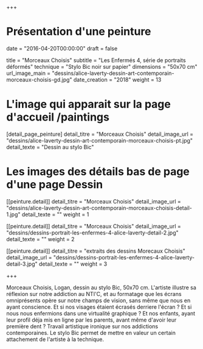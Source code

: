 +++
# Présentation d'une peinture
date = "2016-04-20T00:00:00"
draft = false

title = "Morceaux Choisis"
subtitle = "Les Enfermés 4, série de portraits déformés"
technique = "Stylo Bic noir sur papier"
dimensions = "50x70 cm"
url_image_main = "dessins/alice-laverty-dessin-art-contemporain-morceaux-choisis-gd.jpg"
date_creation = "2018"
weight = 13


# L'image qui apparait sur la page d'accueil /paintings
[detail_page_peinture]
detail_titre = "Morceaux Choisis"
detail_image_url = "dessins/alice-laverty-dessin-art-contemporain-morceaux-choisis-pt.jpg"
detail_texte = "Dessin au stylo Bic"

# Les images des détails bas de page d'une page Dessin
[[peinture.detail]]
detail_titre = "Morceaux Choisis"
detail_image_url = "dessins/alice-laverty-dessin-art-contemporain-morceaux-choisis-detail-1.jpg"
detail_texte = ""
weight = 1

[[peinture.detail]]
detail_titre = "Morceaux Choisis"
detail_image_url = "dessins/dessins-portrait-les-enfermes-4-alice-laverty-detail-2.jpg"
detail_texte = ""
weight = 2

[[peinture.detail]]
detail_titre = "extraits des dessins Morecaux Choisis"
detail_image_url = "dessins/dessins-portrait-les-enfermes-4-alice-laverty-detail-3.jpg"
detail_texte = ""
weight = 3

+++

Morceaux Choisis, Logan, dessin au stylo Bic, 50x70 cm.
L'artiste illustre sa réflexion sur notre addiction au NTI'C, et au formatage que les écrans omniprésents opère sur notre champs de vision, sans même que nous en ayant conscience. Et si nos visages étaient écrasés derriere l'écran ? Et si nous nous enfermions dans une virtualité graphique ? Et nos enfants, ayant leur profil déja mis en ligne par les parents, avant même d'avoir leur première dent ?
Travail artistique ironique sur nos addictions contemporaines.
Le stylo Bic permet de mettre en valeur un certain attachement de l'artiste à la technique.
